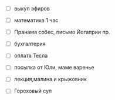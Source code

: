 - [ ] выкуп эфиров
- [ ] математика 1 час
- [ ] Пранама собес, письмо Йогаприи пр.
- [ ] бухгалтерия
- [ ] оплата Тесла
- [ ] посылка от Юли, маме варенье
- [ ] лекция,малина и крыжовник
- [ ] Гороховый суп

